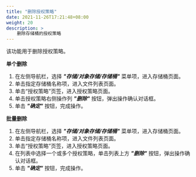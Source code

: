 ```yaml
---
title: "删除授权策略"
date: 2021-11-26T17:21:48+08:00
weight: 20
description: >
    删除存储桶的授权策略
---
```


该功能用于删除授权策略。

**单个删除**

1. 在左侧导航栏，选择 **_"存储/对象存储/存储桶"_** 菜单项，进入存储桶页面。
2. 单击指定存储桶名称项，进入文件列表页面。
2. 单击“授权策略”页签，进入授权策略页面。
3. 单击授权策略右侧操作列 **_"删除"_** 按钮，弹出操作确认对话框。
4. 单击 **_"确定"_** 按钮，完成操作。

**批量删除**

1. 在左侧导航栏，选择 **_"存储/对象存储/存储桶"_** 菜单项，进入存储桶页面。
2. 单击指定存储桶名称项，进入文件列表页面。
2. 单击“授权策略”页签，进入授权策略页面。
3. 在列表中选择一个或多个授权策略，单击列表上方 **_"删除"_** 按钮，弹出操作确认对话框。
4. 单击 **_"确定"_** 按钮，完成操作。